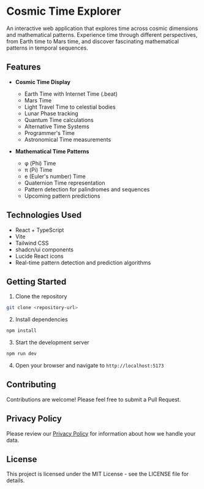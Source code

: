# Cosmic Time Explorer

An interactive web application that explores time across cosmic dimensions and mathematical patterns. Experience time through different perspectives, from Earth time to Mars time, and discover fascinating mathematical patterns in temporal sequences.

## Features

- **Cosmic Time Display**
  - Earth Time with Internet Time (.beat)
  - Mars Time
  - Light Travel Time to celestial bodies
  - Lunar Phase tracking
  - Quantum Time calculations
  - Alternative Time Systems
  - Programmer's Time
  - Astronomical Time measurements

- **Mathematical Time Patterns**
  - φ (Phi) Time
  - π (Pi) Time
  - e (Euler's number) Time
  - Quaternion Time representation
  - Pattern detection for palindromes and sequences
  - Upcoming pattern predictions

## Technologies Used

- React + TypeScript
- Vite
- Tailwind CSS
- shadcn/ui components
- Lucide React icons
- Real-time pattern detection and prediction algorithms

## Getting Started

1. Clone the repository
```bash
git clone <repository-url>
```

2. Install dependencies
```bash
npm install
```

3. Start the development server
```bash
npm run dev
```

4. Open your browser and navigate to `http://localhost:5173`

## Contributing

Contributions are welcome! Please feel free to submit a Pull Request.

## Privacy Policy

Please review our [Privacy Policy](https://github.com/geeknik/geeknik/blob/main/PRIVACY.md) for information about how we handle your data.

## License

This project is licensed under the MIT License - see the LICENSE file for details.